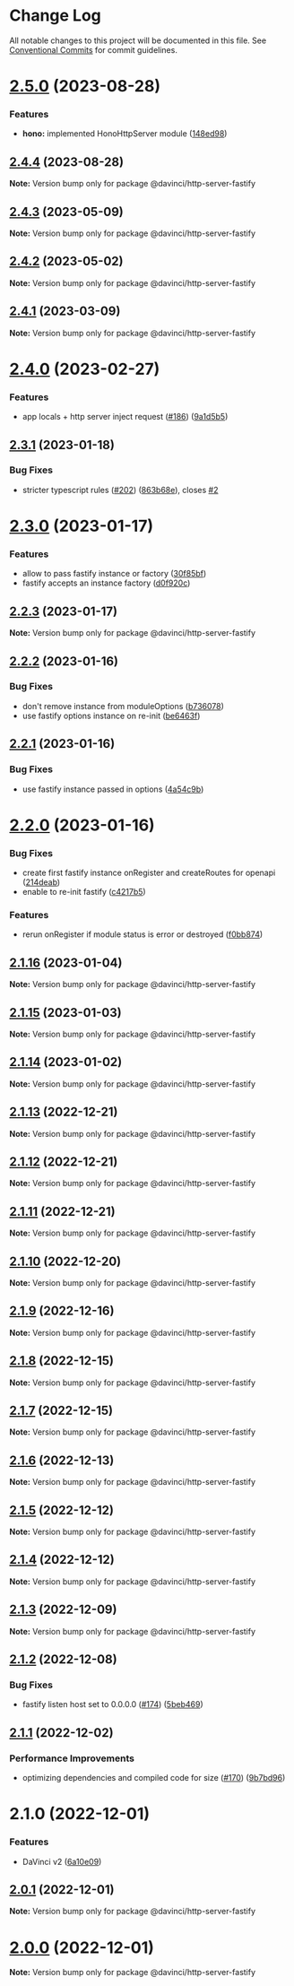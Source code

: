 # Change Log

All notable changes to this project will be documented in this file.
See [Conventional Commits](https://conventionalcommits.org) for commit guidelines.

# [2.5.0](https://github.com/HPInc/davinci/compare/@davinci/http-server-fastify@2.4.4...@davinci/http-server-fastify@2.5.0) (2023-08-28)


### Features

* **hono:** implemented HonoHttpServer module ([148ed98](https://github.com/HPInc/davinci/commit/148ed98cb096eed35c06cf6b79bd252b113ff388))





## [2.4.4](https://github.com/HPInc/davinci/compare/@davinci/http-server-fastify@2.4.3...@davinci/http-server-fastify@2.4.4) (2023-08-28)

**Note:** Version bump only for package @davinci/http-server-fastify





## [2.4.3](https://github.com/HPInc/davinci/compare/@davinci/http-server-fastify@2.4.2...@davinci/http-server-fastify@2.4.3) (2023-05-09)

**Note:** Version bump only for package @davinci/http-server-fastify





## [2.4.2](https://github.com/HPInc/davinci/compare/@davinci/http-server-fastify@2.4.1...@davinci/http-server-fastify@2.4.2) (2023-05-02)

**Note:** Version bump only for package @davinci/http-server-fastify





## [2.4.1](https://github.com/HPInc/davinci/compare/@davinci/http-server-fastify@2.4.0...@davinci/http-server-fastify@2.4.1) (2023-03-09)

**Note:** Version bump only for package @davinci/http-server-fastify





# [2.4.0](https://github.com/HPInc/davinci/compare/@davinci/http-server-fastify@2.3.1...@davinci/http-server-fastify@2.4.0) (2023-02-27)


### Features

*  app locals + http server inject request ([#186](https://github.com/HPInc/davinci/issues/186)) ([9a1d5b5](https://github.com/HPInc/davinci/commit/9a1d5b59e159bf3cec4b7c5b14d7b5cde3a7f476))





## [2.3.1](https://github.com/HPInc/davinci/compare/@davinci/http-server-fastify@2.3.0...@davinci/http-server-fastify@2.3.1) (2023-01-18)


### Bug Fixes

* stricter typescript rules ([#202](https://github.com/HPInc/davinci/issues/202)) ([863b68e](https://github.com/HPInc/davinci/commit/863b68e9702aecc6e5fd2b1e488d961a911c5478)), closes [#2](https://github.com/HPInc/davinci/issues/2)





# [2.3.0](https://github.com/HPInc/davinci/compare/@davinci/http-server-fastify@2.2.3...@davinci/http-server-fastify@2.3.0) (2023-01-17)


### Features

* allow to pass fastify instance or factory ([30f85bf](https://github.com/HPInc/davinci/commit/30f85bfb292fa4cc3384840a1e6aee8a9563739d))
* fastify accepts an instance factory ([d0f920c](https://github.com/HPInc/davinci/commit/d0f920c6d4dd88603ccf73fbc29f8325c2bca0c1))





## [2.2.3](https://github.com/HPInc/davinci/compare/@davinci/http-server-fastify@2.2.2...@davinci/http-server-fastify@2.2.3) (2023-01-17)

**Note:** Version bump only for package @davinci/http-server-fastify





## [2.2.2](https://github.com/HPInc/davinci/compare/@davinci/http-server-fastify@2.2.1...@davinci/http-server-fastify@2.2.2) (2023-01-16)


### Bug Fixes

* don't remove instance from moduleOptions ([b736078](https://github.com/HPInc/davinci/commit/b73607862be2c14f357f2a04220e4587b8f50a18))
* use fastify options instance on re-init ([be6463f](https://github.com/HPInc/davinci/commit/be6463f1d32d68289b641d770011b3c6edb33fd5))





## [2.2.1](https://github.com/HPInc/davinci/compare/@davinci/http-server-fastify@2.2.0...@davinci/http-server-fastify@2.2.1) (2023-01-16)


### Bug Fixes

* use fastify instance passed in options ([4a54c9b](https://github.com/HPInc/davinci/commit/4a54c9b28226312d82585cc314a58f00bb3b9849))





# [2.2.0](https://github.com/HPInc/davinci/compare/@davinci/http-server-fastify@2.1.16...@davinci/http-server-fastify@2.2.0) (2023-01-16)


### Bug Fixes

* create first fastify instance onRegister and createRoutes for openapi ([214deab](https://github.com/HPInc/davinci/commit/214deab120c91f3a8cd01b07888dcd64798ca0c9))
* enable to re-init fastify ([c4217b5](https://github.com/HPInc/davinci/commit/c4217b5a750095b52283be9a4cb31bb6db944767))


### Features

* rerun onRegister if module status is error or destroyed ([f0bb874](https://github.com/HPInc/davinci/commit/f0bb8743dbbfb4ab1650635eb1df4b7e3d1bb18f))





## [2.1.16](https://github.com/HPInc/davinci/compare/@davinci/http-server-fastify@2.1.15...@davinci/http-server-fastify@2.1.16) (2023-01-04)

**Note:** Version bump only for package @davinci/http-server-fastify





## [2.1.15](https://github.com/HPInc/davinci/compare/@davinci/http-server-fastify@2.1.14...@davinci/http-server-fastify@2.1.15) (2023-01-03)

**Note:** Version bump only for package @davinci/http-server-fastify





## [2.1.14](https://github.com/HPInc/davinci/compare/@davinci/http-server-fastify@2.1.13...@davinci/http-server-fastify@2.1.14) (2023-01-02)

**Note:** Version bump only for package @davinci/http-server-fastify





## [2.1.13](https://github.com/HPInc/davinci/compare/@davinci/http-server-fastify@2.1.12...@davinci/http-server-fastify@2.1.13) (2022-12-21)

**Note:** Version bump only for package @davinci/http-server-fastify





## [2.1.12](https://github.com/HPInc/davinci/compare/@davinci/http-server-fastify@2.1.11...@davinci/http-server-fastify@2.1.12) (2022-12-21)

**Note:** Version bump only for package @davinci/http-server-fastify





## [2.1.11](https://github.com/HPInc/davinci/compare/@davinci/http-server-fastify@2.1.10...@davinci/http-server-fastify@2.1.11) (2022-12-21)

**Note:** Version bump only for package @davinci/http-server-fastify





## [2.1.10](https://github.com/HPInc/davinci/compare/@davinci/http-server-fastify@2.1.9...@davinci/http-server-fastify@2.1.10) (2022-12-20)

**Note:** Version bump only for package @davinci/http-server-fastify





## [2.1.9](https://github.com/HPInc/davinci/compare/@davinci/http-server-fastify@2.1.8...@davinci/http-server-fastify@2.1.9) (2022-12-16)

**Note:** Version bump only for package @davinci/http-server-fastify





## [2.1.8](https://github.com/HPInc/davinci/compare/@davinci/http-server-fastify@2.1.7...@davinci/http-server-fastify@2.1.8) (2022-12-15)

**Note:** Version bump only for package @davinci/http-server-fastify





## [2.1.7](https://github.com/HPInc/davinci/compare/@davinci/http-server-fastify@2.1.6...@davinci/http-server-fastify@2.1.7) (2022-12-15)

**Note:** Version bump only for package @davinci/http-server-fastify





## [2.1.6](https://github.com/HPInc/davinci/compare/@davinci/http-server-fastify@2.1.5...@davinci/http-server-fastify@2.1.6) (2022-12-13)

**Note:** Version bump only for package @davinci/http-server-fastify





## [2.1.5](https://github.com/HPInc/davinci/compare/@davinci/http-server-fastify@2.1.4...@davinci/http-server-fastify@2.1.5) (2022-12-12)

**Note:** Version bump only for package @davinci/http-server-fastify





## [2.1.4](https://github.com/HPInc/davinci/compare/@davinci/http-server-fastify@2.1.3...@davinci/http-server-fastify@2.1.4) (2022-12-12)

**Note:** Version bump only for package @davinci/http-server-fastify





## [2.1.3](https://github.com/HPInc/davinci/compare/@davinci/http-server-fastify@2.1.2...@davinci/http-server-fastify@2.1.3) (2022-12-09)

**Note:** Version bump only for package @davinci/http-server-fastify





## [2.1.2](https://github.com/HPInc/davinci/compare/@davinci/http-server-fastify@2.1.1...@davinci/http-server-fastify@2.1.2) (2022-12-08)


### Bug Fixes

* fastify listen host set to 0.0.0.0 ([#174](https://github.com/HPInc/davinci/issues/174)) ([5beb469](https://github.com/HPInc/davinci/commit/5beb469a749a19f41ee0dd5e61ab48a145f394cb))





## [2.1.1](https://github.com/HPInc/davinci/compare/@davinci/http-server-fastify@2.1.0...@davinci/http-server-fastify@2.1.1) (2022-12-02)


### Performance Improvements

* optimizing dependencies and compiled code for size ([#170](https://github.com/HPInc/davinci/issues/170)) ([9b7bd96](https://github.com/HPInc/davinci/commit/9b7bd96654479b8dd03faeb56e70476b15d4420f))





# 2.1.0 (2022-12-01)


### Features

* DaVinci v2 ([6a10e09](https://github.com/HPInc/davinci/commit/6a10e09e22c8561ee8d54c93d4fb8c7fe0d564a9))





## [2.0.1](https://github.com/HPInc/davinci/compare/@davinci/http-server-fastify@2.0.0-next.26...@davinci/http-server-fastify@2.0.1) (2022-12-01)

**Note:** Version bump only for package @davinci/http-server-fastify





# [2.0.0](https://github.com/HPInc/davinci/compare/@davinci/http-server-fastify@2.0.0-next.26...@davinci/http-server-fastify@2.0.0) (2022-12-01)

**Note:** Version bump only for package @davinci/http-server-fastify
